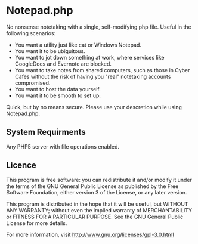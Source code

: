 Notepad.php
===========

No nonsense notetaking with a single, self-modifying php file. Useful in the following scenarios:
* You want a utility just like cat or Windows Notepad.
* You want it to be ubiquitous.
* You want to jot down something at work, where services like GoogleDocs and Evernote are blocked.
* You want to take notes from shared computers, such as those in Cyber Cafes without the risk of having you "real" notetaking accounts compromised.
* You want to host the data yourself.
* You want it to be smooth to set up.

Quick, but by no means secure. Please use your descretion while using Notepad.php.


System Requirments
------------------
Any PHP5 server with file operations enabled.


Licence
-------
This program is free software: you can redistribute it and/or modify
it under the terms of the GNU General Public License as published by
the Free Software Foundation, either version 3 of the License, or
any later version.

This program is distributed in the hope that it will be useful,
but WITHOUT ANY WARRANTY; without even the implied warranty of
MERCHANTABILITY or FITNESS FOR A PARTICULAR PURPOSE.  See the
GNU General Public License for more details.

For more information, visit http://www.gnu.org/licenses/gpl-3.0.html